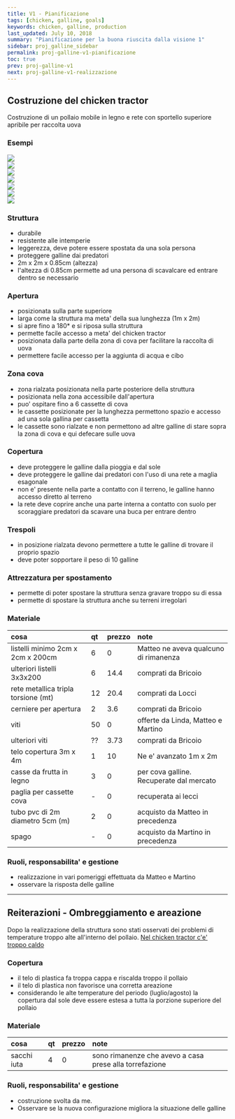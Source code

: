 ```yaml
---
title: V1 - Pianificazione
tags: [chicken, galline, goals]
keywords: chicken, galline, production
last_updated: July 10, 2018
summary: "Pianificazione per la buona riuscita dalla visione 1"
sidebar: proj_galline_sidebar
permalink: proj-galline-v1-pianificazione
toc: true
prev: proj-galline-v1
next: proj-galline-v1-realizzazione
---
```


## Costruzione del chicken tractor
Costruzione di un pollaio mobile in legno e rete con sportello superiore apribile per raccolta uova

### Esempi
<div class="row">
<div class="col-sm-6">
    <a href="#">
        <img class="img-fluid" src="{{site.baseurl}}/images/galline/chickentractor1.png">
    </a>
</div>
<div class="col-sm-6">
    <a href="#">
        <img class="img-fluid" src="{{site.baseurl}}/images/galline/chickentractor2.png">
    </a>
</div>
<div class="col-sm-6">
    <a href="#">
        <img class="img-fluid" src="{{site.baseurl}}/images/galline/chicksaw.png">
    </a>
</div>
<div class="col-sm-6">
    <a href="#">
        <img class="img-fluid" src="{{site.baseurl}}/images/galline/pastured poultry pen.png">
    </a>
</div>
<div class="col-sm-6">
    <a href="#">
        <img class="img-fluid" src="{{site.baseurl}}/images/galline/pastured poultry pen2.png">
    </a>
</div>
<div class="col-sm-6">
    <a href="#">
        <img class="img-fluid" src="{{site.baseurl}}/images/galline/pastured poultry pen3.png">
    </a>
</div>
<div class="col-sm-6">
    <a href="#">
        <img class="img-fluid" src="{{site.baseurl}}/images/galline/pastured poultry pen4.png">
    </a>
</div>
</div>



### Struttura
- durabile
- resistente alle intemperie
- leggerezza, deve potere essere spostata da una sola persona
- proteggere galline dai predatori
- 2m x 2m x 0.85cm (altezza)
- l'altezza di 0.85cm permette ad una persona di scavalcare ed entrare dentro se necessario

### Apertura
- posizionata sulla parte superiore 
- larga come la struttura ma meta' della sua lunghezza (1m x 2m)
- si apre fino a 180* e si riposa sulla struttura
- permette facile accesso a meta' del chicken tractor
- posizionata dalla parte della zona di cova per facilitare la raccolta di uova
- permettere facile accesso per la aggiunta di acqua e cibo

### Zona cova
- zona rialzata posizionata nella parte posteriore della struttura
- posizionata nella zona accessibile dall'apertura
- puo' ospitare fino a 6 cassette di cova
- le cassette posizionate per la lunghezza permettono spazio e accesso ad una sola gallina per cassetta
- le cassette sono rialzate e non permettono ad altre galline di stare sopra la zona di cova e qui defecare sulle uova

### Copertura
- deve proteggere le galline dalla pioggia e dal sole
- deve proteggere le galline dai predatori con l'uso di una rete a maglia esagonale
- non e' presente nella parte a contatto con il terreno, le galline hanno accesso diretto al terreno
- la rete deve coprire anche una parte interna a contatto con suolo per scoraggiare predatori da scavare una buca per entrare dentro

### Trespoli
- in posizione rialzata devono permettere a tutte le galline di trovare il proprio spazio
- deve poter sopportare il peso di 10 galline

### Attrezzatura per spostamento
- permette di poter spostare la struttura senza gravare troppo su di essa
- permette di spostare la struttura anche su terreni irregolari 

### Materiale

| cosa | qt | prezzo| note| 
|:--|:--|:--|:--|
|listelli minimo 2cm x 2cm x 200cm | 6 | 0 | Matteo ne aveva qualcuno di rimanenza |
|ulteriori listelli 3x3x200 | 6 | 14.4 | comprati da Bricoio |
|rete metallica tripla torsione (mt) | 12 | 20.4 | comprati da Locci |
|cerniere per apertura | 2 | 3.6 | comprati da Bricoio |
|viti | 50 | 0 | offerte da Linda, Matteo e Martino |
|ulteriori viti | ?? | 3.73 | comprati da Bricoio |
|telo copertura 3m x 4m | 1 | 10 | Ne e' avanzato 1m x 2m |
|casse da frutta in legno | 3 | 0 | per cova galline. Recuperate dal mercato |
|paglia per cassette cova | - | 0 | recuperata ai lecci |
|tubo pvc di 2m diametro 5cm (m) | 2 | 0 | acquisto da Matteo in precedenza |
|spago | - | 0 | acquisto da Martino in precedenza |

### Ruoli, responsabilita' e gestione
- realizzazione in vari pomeriggi effettuata da Matteo e Martino
- osservare la risposta delle galline

---

## Reiterazioni - Ombreggiamento e areazione
Dopo la realizzazione della struttura sono stati osservati dei problemi di temperature troppo alte all'interno del pollaio.
[Nel chicken tractor c'e' troppo caldo](proj-galline-v1-osservazioni.html#nel-chicken-tractor-ce-troppo-caldo)

### Copertura
- il telo di plastica fa troppa cappa e riscalda troppo il pollaio
- il telo di plastica non favorisce una corretta areazione
- considerando le alte temperature del periodo (luglio/agosto) la copertura dal sole deve essere estesa a tutta la porzione superiore del pollaio

### Materiale

| cosa | qt | prezzo| note| 
|:--|:--|:--|:--|
|sacchi iuta | 4 | 0 | sono rimanenze che avevo a casa prese alla torrefazione|

### Ruoli, responsabilita' e gestione
- costruzione svolta da me.
- Osservare se la nuova configurazione migliora la situazione delle galline
